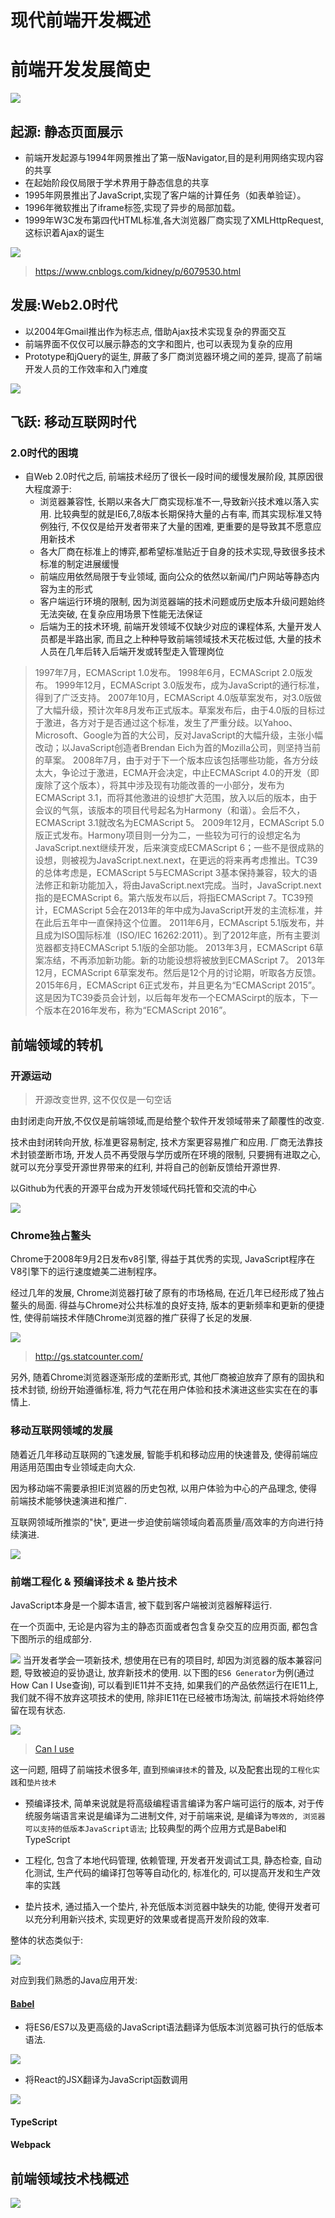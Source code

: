 # 现代前端开发概述

# 前端开发发展简史


![](./_image/2017-12-24-16-29-53.jpg)


## 起源: 静态页面展示

- 前端开发起源与1994年网景推出了第一版Navigator,目的是利用网络实现内容的共享
- 在起始阶段仅局限于学术界用于静态信息的共享
- 1995年网景推出了JavaScript,实现了客户端的计算任务（如表单验证）。
- 1996年微软推出了iframe标签,实现了异步的局部加载。
- 1999年W3C发布第四代HTML标准,各大浏览器厂商实现了XMLHttpRequest,这标识着Ajax的诞生

![](./_image/2017-12-24-17-48-15.jpg)

> https://www.cnblogs.com/kidney/p/6079530.html

## 发展:Web2.0时代

- 以2004年Gmail推出作为标志点, 借助Ajax技术实现复杂的界面交互
- 前端界面不仅仅可以展示静态的文字和图片, 也可以表现为复杂的应用
- Prototype和jQuery的诞生, 屏蔽了多厂商浏览器环境之间的差异, 提高了前端开发人员的工作效率和入门难度


![](./_image/2017-12-24-18-57-27.jpg)

## 飞跃: 移动互联网时代

### 2.0时代的困境

- 自Web 2.0时代之后, 前端技术经历了很长一段时间的缓慢发展阶段, 其原因很大程度源于:
    - 浏览器兼容性, 长期以来各大厂商实现标准不一,导致新兴技术难以落入实用. 比较典型的就是IE6,7,8版本长期保持大量的占有率, 而其实现标准又特例独行, 不仅仅是给开发者带来了大量的困难, 更重要的是导致其不愿意应用新技术
    - 各大厂商在标准上的博弈,都希望标准贴近于自身的技术实现,导致很多技术标准的制定进展缓慢
    - 前端应用依然局限于专业领域, 面向公众的依然以新闻/门户网站等静态内容为主的形式
    - 客户端运行环境的限制, 因为浏览器端的技术问题或历史版本升级问题始终无法突破, 在复杂应用场景下性能无法保证
    - 后端为王的技术环境, 前端开发领域不仅缺少对应的课程体系, 大量开发人员都是半路出家, 而且之上种种导致前端领域技术天花板过低, 大量的技术人员在几年后转入后端开发或转型走入管理岗位

> 1997年7月，ECMAScript 1.0发布。
> 1998年6月，ECMAScript 2.0版发布。
> 1999年12月，ECMAScript 3.0版发布，成为JavaScript的通行标准，得到了广泛支持。
> 2007年10月，ECMAScript 4.0版草案发布，对3.0版做了大幅升级，预计次年8月发布正式版本。草案发布后，由于4.0版的目标过于激进，各方对于是否通过这个标准，发生了严重分歧。以Yahoo、Microsoft、Google为首的大公司，反对JavaScript的大幅升级，主张小幅改动；以JavaScript创造者Brendan Eich为首的Mozilla公司，则坚持当前的草案。
> 2008年7月，由于对于下一个版本应该包括哪些功能，各方分歧太大，争论过于激进，ECMA开会决定，中止ECMAScript 4.0的开发（即废除了这个版本），将其中涉及现有功能改善的一小部分，发布为ECMAScript 3.1，而将其他激进的设想扩大范围，放入以后的版本，由于会议的气氛，该版本的项目代号起名为Harmony（和谐）。会后不久，ECMAScript 3.1就改名为ECMAScript 5。
> 2009年12月，ECMAScript 5.0版正式发布。Harmony项目则一分为二，一些较为可行的设想定名为JavaScript.next继续开发，后来演变成ECMAScript 6；一些不是很成熟的设想，则被视为JavaScript.next.next，在更远的将来再考虑推出。TC39的总体考虑是，ECMAScript 5与ECMAScript 3基本保持兼容，较大的语法修正和新功能加入，将由JavaScript.next完成。当时，JavaScript.next指的是ECMAScript 6。第六版发布以后，将指ECMAScript 7。TC39预计，ECMAScript 5会在2013年的年中成为JavaScript开发的主流标准，并在此后五年中一直保持这个位置。
> 2011年6月，ECMAscript 5.1版发布，并且成为ISO国际标准（ISO/IEC 16262:2011）。到了2012年底，所有主要浏览器都支持ECMAScript 5.1版的全部功能。
> 2013年3月，ECMAScript 6草案冻结，不再添加新功能。新的功能设想将被放到ECMAScript 7。
> 2013年12月，ECMAScript 6草案发布。然后是12个月的讨论期，听取各方反馈。
> 2015年6月，ECMAScript 6正式发布，并且更名为“ECMAScript 2015”。这是因为TC39委员会计划，以后每年发布一个ECMAScirpt的版本，下一个版本在2016年发布，称为“ECMAScript 2016”。

## 前端领域的转机

### 开源运动
> 开源改变世界, 这不仅仅是一句空话

由封闭走向开放,不仅仅是前端领域,而是给整个软件开发领域带来了颠覆性的改变.

技术由封闭转向开放, 标准更容易制定, 技术方案更容易推广和应用. 厂商无法靠技术封锁垄断市场, 开发人员不再受限与学历或所在环境的限制, 只要拥有进取之心, 就可以充分享受开源世界带来的红利, 并将自己的创新反馈给开源世界.

以Github为代表的开源平台成为开发领域代码托管和交流的中心


![](./_image/2017-12-24-19-59-41.jpg)


### Chrome独占鳌头

Chrome于2008年9月2日发布v8引擎, 得益于其优秀的实现, JavaScript程序在V8引擎下的运行速度媲美二进制程序。

经过几年的发展, Chrome浏览器打破了原有的市场格局, 在近几年已经形成了独占鳌头的局面. 得益与Chrome对公共标准的良好支持, 版本的更新频率和更新的便捷性, 使得前端技术伴随Chrome浏览器的推广获得了长足的发展.


![](./_image/2017-12-24-19-40-01.jpg)
> http://gs.statcounter.com/

另外, 随着Chrome浏览器逐渐形成的垄断形式, 其他厂商被迫放弃了原有的固执和技术封锁, 纷纷开始遵循标准, 将力气花在用户体验和技术演进这些实实在在的事情上.

### 移动互联网领域的发展

随着近几年移动互联网的飞速发展, 智能手机和移动应用的快速普及, 使得前端应用适用范围由专业领域走向大众.

因为移动端不需要承担IE浏览器的历史包袱, 以用户体验为中心的产品理念, 使得前端技术能够快速演进和推广.

互联网领域所推崇的"快", 更进一步迫使前端领域向着高质量/高效率的方向进行持续演进. 

![](./_image/2017-12-24-19-47-30.jpg)

### 前端工程化 & 预编译技术 & 垫片技术

JavaScript本身是一个脚本语言, 被下载到客户端被浏览器解释运行.

在一个页面中, 无论是内容为主的静态页面或者包含复杂交互的应用页面, 都包含下图所示的组成部分.

![](./_image/2017-12-24-22-27-30.jpg)
当开发者学会一项新技术, 想使用在已有的项目时, 却因为浏览器的版本兼容问题, 导致被迫的妥协退让, 放弃新技术的使用. 以下图的`ES6 Generator`为例(通过How Can I Use查询), 可以看到IE11并不支持, 如果我们的产品依然运行在IE11上, 我们就不得不放弃这项技术的使用, 除非IE11在已经被市场淘汰, 前端技术将始终停留在现有状态.

![](./_image/2017-12-24-22-32-04.jpg)

> [Can I use](https://caniuse.com/)

这一问题, 阻碍了前端技术很多年, 直到`预编译技术`的普及, 以及配套出现的`工程化实践`和`垫片技术`

- 预编译技术, 简单来说就是将高级编程语言编译为客户端可运行的版本, 对于传统服务端语言来说是编译为二进制文件, 对于前端来说, 是编译为`等效的, 浏览器可以支持的低版本JavaScript语法`; 比较典型的两个应用方式是Babel和TypeScript

- 工程化, 包含了本地代码管理, 依赖管理, 开发者开发调试工具, 静态检查, 自动化测试, 生产代码的编译打包等等自动化的, 标准化的, 可以提高开发和生产效率的实践

- 垫片技术, 通过插入一个垫片, 补充低版本浏览器中缺失的功能, 使得开发者可以充分利用新兴技术, 实现更好的效果或者提高开发阶段的效率.

整体的状态类似于:

![](./_image/2017-12-24-22-54-53.jpg)

对应到我们熟悉的Java应用开发:



#### [Babel](https://babeljs.io/)

- 将ES6/ES7以及更高级的JavaScript语法翻译为低版本浏览器可执行的低版本语法.

![](./_image/2017-12-24-22-57-57.jpg)

- 将React的JSX翻译为JavaScript函数调用


![](./_image/2017-12-24-22-59-50.jpg)


#### TypeScript

#### Webpack

#### 

## 前端领域技术栈概述

![](./_image/2017-12-24-20-01-51.jpg)


